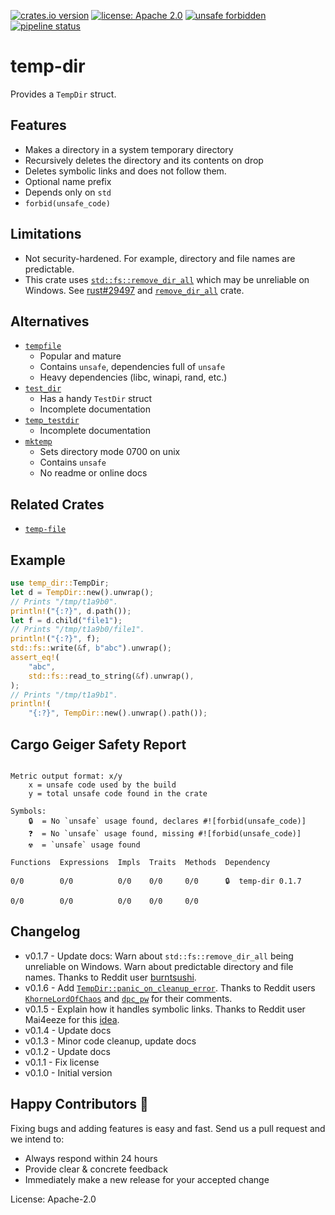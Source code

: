 [![crates.io version](https://img.shields.io/crates/v/temp-dir.svg)](https://crates.io/crates/temp-dir)
[![license: Apache 2.0](https://gitlab.com/leonhard-llc/ops/-/raw/main/license-apache-2.0.svg)](https://gitlab.com/leonhard-llc/ops/-/raw/main/temp-dir/LICENSE)
[![unsafe forbidden](https://gitlab.com/leonhard-llc/ops/-/raw/main/unsafe-forbidden.svg)](https://github.com/rust-secure-code/safety-dance/)
[![pipeline status](https://gitlab.com/leonhard-llc/ops/badges/main/pipeline.svg)](https://gitlab.com/leonhard-llc/ops/-/pipelines)

# temp-dir

Provides a `TempDir` struct.

## Features
- Makes a directory in a system temporary directory
- Recursively deletes the directory and its contents on drop
- Deletes symbolic links and does not follow them.
- Optional name prefix
- Depends only on `std`
- `forbid(unsafe_code)`

## Limitations
- Not security-hardened.
  For example, directory and file names are predictable.
- This crate uses
  [`std::fs::remove_dir_all`](https://doc.rust-lang.org/stable/std/fs/fn.remove_dir_all.html)
  which may be unreliable on Windows.
  See [rust#29497](https://github.com/rust-lang/rust/issues/29497) and
  [`remove_dir_all`](https://crates.io/crates/remove_dir_all) crate.

## Alternatives
- [`tempfile`](https://crates.io/crates/tempfile)
  - Popular and mature
  - Contains `unsafe`, dependencies full of `unsafe`
  - Heavy dependencies (libc, winapi, rand, etc.)
- [`test_dir`](https://crates.io/crates/test_dir)
  - Has a handy `TestDir` struct
  - Incomplete documentation
- [`temp_testdir`](https://crates.io/crates/temp_testdir)
  - Incomplete documentation
- [`mktemp`](https://crates.io/crates/mktemp)
  - Sets directory mode 0700 on unix
  - Contains `unsafe`
  - No readme or online docs

## Related Crates
- [`temp-file`](https://crates.io/crates/temp-file)

## Example
```rust
use temp_dir::TempDir;
let d = TempDir::new().unwrap();
// Prints "/tmp/t1a9b0".
println!("{:?}", d.path());
let f = d.child("file1");
// Prints "/tmp/t1a9b0/file1".
println!("{:?}", f);
std::fs::write(&f, b"abc").unwrap();
assert_eq!(
    "abc",
    std::fs::read_to_string(&f).unwrap(),
);
// Prints "/tmp/t1a9b1".
println!(
    "{:?}", TempDir::new().unwrap().path());
```

## Cargo Geiger Safety Report
```

Metric output format: x/y
    x = unsafe code used by the build
    y = total unsafe code found in the crate

Symbols: 
    🔒  = No `unsafe` usage found, declares #![forbid(unsafe_code)]
    ❓  = No `unsafe` usage found, missing #![forbid(unsafe_code)]
    ☢️  = `unsafe` usage found

Functions  Expressions  Impls  Traits  Methods  Dependency

0/0        0/0          0/0    0/0     0/0      🔒  temp-dir 0.1.7

0/0        0/0          0/0    0/0     0/0    

```
## Changelog
- v0.1.7 - Update docs:
  Warn about `std::fs::remove_dir_all` being unreliable on Windows.
  Warn about predictable directory and file names.
  Thanks to Reddit user
  [burntsushi](https://www.reddit.com/r/rust/comments/ma6y0x/tempdir_simple_temporary_directory_with_cleanup/gruo5iu/).
- v0.1.6 - Add
    [`TempDir::panic_on_cleanup_error`](https://docs.rs/temp-dir/latest/temp_dir/struct.TempDir.html#method.panic_on_cleanup_error).
    Thanks to Reddit users
    [`KhorneLordOfChaos`](https://www.reddit.com/r/rust/comments/ma6y0x/tempdir_simple_temporary_directory_with_cleanup/grsb5s3/)
    and
    [`dpc_pw`](https://www.reddit.com/r/rust/comments/ma6y0x/tempdir_simple_temporary_directory_with_cleanup/gru26df/)
    for their comments.
- v0.1.5 - Explain how it handles symbolic links.
  Thanks to Reddit user Mai4eeze for this
  [idea](https://www.reddit.com/r/rust/comments/ma6y0x/tempdir_simple_temporary_directory_with_cleanup/grsoz2g/).
- v0.1.4 - Update docs
- v0.1.3 - Minor code cleanup, update docs
- v0.1.2 - Update docs
- v0.1.1 - Fix license
- v0.1.0 - Initial version

## Happy Contributors 🙂
Fixing bugs and adding features is easy and fast.
Send us a pull request and we intend to:
- Always respond within 24 hours
- Provide clear & concrete feedback
- Immediately make a new release for your accepted change

License: Apache-2.0
